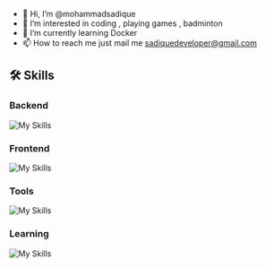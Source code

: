 - 👋 Hi, I’m @mohammadsadique
- 👀 I’m interested in coding , playing games , badminton
- 🌱 I’m currently learning Docker
- 📫 How to reach me just mail me sadiquedeveloper@gmail.com


## 🛠 Skills

### Backend
![My Skills](https://skillicons.dev/icons?i=php,laravel,mysql)

### Frontend
![My Skills](https://skillicons.dev/icons?i=jquery,html,css,angular,bootstrap)

### Tools
![My Skills](https://skillicons.dev/icons?i=vscode,github,gitlab,)

### Learning
![My Skills](https://skillicons.dev/icons?i=docker)


<!---
mohammadsadique/mohammadsadique is a ✨ special ✨ repository because its `README.md` (this file) appears on your GitHub profile.
You can click the Preview link to take a look at your changes.
--->
